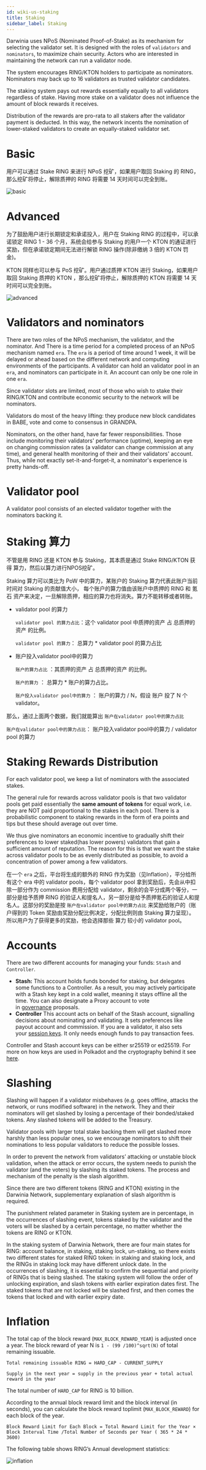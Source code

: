 ```yaml
---
id: wiki-us-staking
title: Staking
sidebar_label: Staking
---
```


Darwinia uses NPoS (Nominated Proof-of-Stake) as its mechanism for selecting the validator set. It is designed with the roles of `validators` and `nominators`, to maximize chain security. Actors who are interested in maintaining the network can run a validator node.

The system encourages RING/KTON holders to participate as nominators. Nominators may back up to 16 validators as trusted validator candidates.

The staking system pays out rewards essentially equally to all validators regardless of stake. Having more stake on a validator does not influence the amount of block rewards it receives. 

Distribution of the rewards are pro-rata to all stakers after the validator payment is deducted. In this way, the network incents the nomination of lower-staked validators to create an equally-staked validator set.

# Basic

用户可以通过 Stake RING 来进行 NPoS 挖矿，如果用户取回 Staking 的 RING，那么挖矿将停止，解除质押的 RING 将需要 14 天时间可以完全到账。

![basic](assets/wiki-us-staking-basic.png)

# Advanced

为了鼓励用户进行长期锁定和承诺投入，用户在 Staking RING 的过程中，可以承诺锁定 RING 1 - 36 个月，系统会给参与 Staking 的用户一个 KTON 的通证进行奖励，但在承诺锁定期间无法进行解锁 RING 操作(除非缴纳 3 倍的 KTON 罚金)。

KTON 同样也可以参与 PoS 挖矿。用户通过质押 KTON 进行 Staking，如果用户取回 Staking 质押的 KTON ，那么挖矿将停止，解除质押的 KTON 将需要 14 天时间可以完全到账。

![advanced](assets/wiki-us-staking-advanced.png)

# Validators and nominators

There are two roles of the NPoS mechanism, the validator, and the nominator. And There is a time period for a completed process of an NPoS mechanism named `era`. The `era` is a period of time around 1 week, it will be delayed or ahead based on the different network and computing environments of the participants. A validator can hold an validator pool in an `era`, and nominators can participate in it. An account can only be one role in one `era`.

Since validator slots are limited, most of those who wish to stake their RING/KTON and contribute economic security to the network will be nominators.

Validators do most of the heavy lifting: they produce new block candidates in BABE, vote and come to consensus in GRANDPA.

Nominators, on the other hand, have far fewer responsibilities. Those include monitoring their validators' performance (uptime), keeping an eye on changing commission rates (a validator can change commission at any time), and general health monitoring of their and their validators' account. Thus, while not exactly set-it-and-forget-it, a nominator's experience is pretty hands-off.

# Validator pool

A validator pool consists of an elected validator together with the nominators backing it.

# Staking 算力

不管是用 RING 还是 KTON 参与 Staking，其本质是通过 Stake RING/KTON 获得 算力，然后以算力进行NPOS挖矿。

Staking 算力可以类比为 PoW 中的算力，某账户的 Staking 算力代表此账户当前时间对 Staking 的贡献值大小， 每个账户的算力值由该账户中质押的 RING 和 氪石 资产来决定，一旦解除质押，相应的算力也将消失。算力不能转移或者转账。

- validator pool 的算力

    `validator pool 的算力占比`：这个 validator pool 中质押的资产 占 总质押的资产 的比例。
    
    `validator pool 的算力`： 总算力 * validator pool 的算力占比

- 账户投入validator pool中的算力

    `账户的算力占比` ：其质押的资产 占 总质押的资产 的比例。

    `账户的算力` ： 总算力 * 账户的算力占比。

    `账户投入validator pool中的算力` ： 账户的算力 / N，假设 账户 投了 N 个 validator。

那么，通过上面两个数据，我们就能算出 `账户在validator pool中的算力占比`

  `账户在validator pool中的算力占比`： 账户投入validator pool中的算力 / validator pool 的算力

# Staking Rewards Distribution

For each validator pool, we keep a list of nominators with the associated stakes.

The general rule for rewards across validator pools is that two validator pools get paid essentially the **same amount of tokens** for equal work, i.e. they are NOT paid proportional to the stakes in each pool. There is a probabilistic component to staking rewards in the form of era points and tips but these should average out over time.

We thus give nominators an economic incentive to gradually shift their preferences to lower staked(has lower powers) validators that gain a sufficient amount of reputation. The reason for this is that we want the stake across validator pools to be as evenly distributed as possible, to avoid a concentration of power among a few validators.

在一个 `era` 之后，平台将生成的额外的 RING 作为奖励（见Inflation），平分给所有这个 era 中的 validator pools，每个 validator pool 拿到奖励后，先会从中扣除一部分作为 commission 费用分配给 validator，剩余的会平分成两个等分，一部分是给予质押 RING 的验证人和提名人，另一部分是给予质押氪石的验证人和提名人。这部分的奖励是按 `账户在validator pool中的算力占比` 来奖励给账户的（账户得到的 Token 奖励由奖励分配比例决定，分配比例则由 Staking 算力呈现）。所以用户为了获得更多的奖励，他会选择那些 算力 较小的 validator pool。

# Accounts

There are two different accounts for managing your funds: `Stash` and `Controller`.

- **Stash:** This account holds funds bonded for staking, but delegates some functions to a Controller. As a result, you may actively participate with a Stash key kept in a cold wallet, meaning it stays offline all the time. You can also designate a Proxy account to vote in [governance](https://wiki.polkadot.network/docs/learn-governance) proposals.
- **Controller** This account acts on behalf of the Stash account, signalling decisions about nominating and validating. It sets preferences like payout account and commission. If you are a validator, it also sets your [session keys](https://wiki.polkadot.network/docs/learn-keys#session-keys). It only needs enough funds to pay transaction fees.

Controller and Stash account keys can be either sr25519 or ed25519. For more on how keys are used in Polkadot and the cryptography behind it see [here](https://wiki.polkadot.network/docs/learn-keys).

# Slashing

Slashing will happen if a validator misbehaves (e.g. goes offline, attacks the network, or runs modified software) in the network. They and their nominators will get slashed by losing a percentage of their bonded/staked tokens. Any slashed tokens will be added to the Treasury.

Validator pools with larger total stake backing them will get slashed more harshly than less popular ones, so we encourage nominators to shift their nominations to less popular validators to reduce the possible losses.

In order to prevent the network from validators’ attacking or unstable block validation, when the attack or error occurs, the system needs to punish the validator (and the voters) by slashing its staked tokens. The process and mechanism of the penalty is the slash algorithm.

Since there are two different tokens (RING and KTON) existing in the Darwinia Network, supplementary explanation of slash algorithm is required.

The punishment related parameter in Staking system are in percentage, in the occurrences of slashing event, tokens staked by the validator and the voters will be slashed by a certain percentage, no matter whether the tokens are RING or KTON.

In the staking system of Darwinia Network, there are four main states for RING: account balance, in staking, staking lock, un-staking, so there exists two different states for staked RING token: in staking and staking lock, and the RINGs in staking lock may have different unlock date. In the occurrences of slashing, it is essential to confirm the sequential and priority of RINGs that is being slashed. The staking system will follow the order of unlocking expiration, and slash tokens with earlier expiration dates first. The staked tokens that are not locked will be slashed first, and then comes the tokens that locked and with earlier expiry date.

# Inflation

The total cap of the block reward (`MAX_BLOCK_REWARD_YEAR`) is adjusted once a year. The block reward of year N is `1 - (99 /100)^sqrt(N)` of total remaining issuable.

```
Total remaining issuable RING = HARD_CAP - CURRENT_SUPPLY

Supply in the next year = supply in the previous year + total actual reward in the year
```

The total number of `HARD_CAP` for RING is 10 billion.

According to the annual block reward limit and the block interval (in seconds), you can calculate the block reward toplimit (`MAX_BLOCK_REWARD`) for each block of the year.

```
Block Reward Limit for Each Block = Total Reward Limit for the Year × Block Interval Time /Total Number of Seconds per Year ( 365 * 24 * 3600)
```

The following table shows RING’s Annual development statistics:

![inflation](assets/wiki-us-staking-inflation.png)
